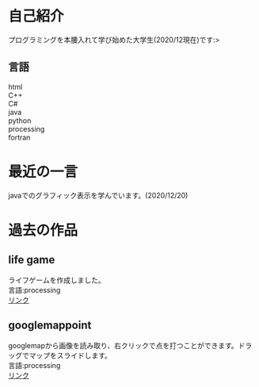 # 自己紹介
プログラミングを本腰入れて学び始めた大学生(2020/12現在)です:><br>
## 言語
html<br>
C++<br>
C#<br>
java<br>
python<br>
processing<br>
fortran<br>
# 最近の一言
javaでのグラフィック表示を学んでいます。(2020/12/20)
# 過去の作品
## life game
ライフゲームを作成しました。<br>
言語:processing<br>
[リンク](https://github.com/114batteries/114batteries.github.io/tree/main/history/lifeGame)
## googlemappoint
googlemapから画像を読み取り、右クリックで点を打つことができます。ドラッグでマップをスライドします。<br>
言語:processing<br>
[リンク](https://github.com/114batteries/114batteries.github.io/tree/main/history/googlemappoint)
